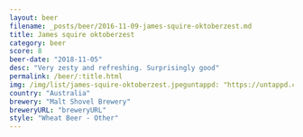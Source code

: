 ```yaml
---
layout: beer
filename: _posts/beer/2016-11-09-james-squire-oktoberzest.md
title: James squire oktoberzest
category: beer
score: 8
beer-date: "2018-11-05"
desc: "Very zesty and refreshing. Surprisingly good"
permalink: /beer/:title.html
img: /img/list/james-squire-oktoberzest.jpeguntappd: "https://untappd.com/b/malt-shovel-brewery-james-squire-oktober-zest/2872183"
country: "Australia"
brewery: "Malt Shovel Brewery"
breweryURL: "breweryURL"
style: "Wheat Beer - Other"
---
```

